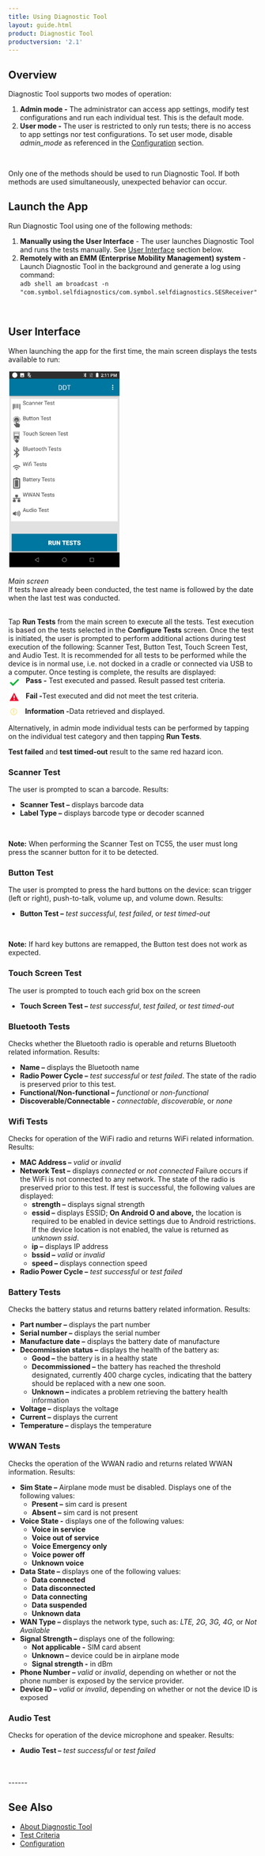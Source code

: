 ```yaml
---
title: Using Diagnostic Tool
layout: guide.html
product: Diagnostic Tool
productversion: '2.1'
---
```


## Overview
Diagnostic Tool supports two modes of operation:
1. **Admin mode -** The administrator can access app settings, modify test configurations and run each individual test. This is the default mode.
2. **User mode -** The user is restricted to only run tests; there is no access to app settings nor test configurations. To set user mode, disable <i>admin_mode</i> as referenced in the [Configuration](../configuration#configurationfile) section.
<br>
<p>Only one of the methods should be used to run Diagnostic Tool.  If both methods are used simultaneously, unexpected behavior can occur.</p>   

## Launch the App
Run Diagnostic Tool using one of the following methods: 
1. **Manually using the User Interface** - The user launches Diagnostic Tool and runs the tests manually. See [User Interface](#userinterface) section below. 
2. **Remotely with an EMM (Enterprise Mobility Management) system** - Launch Diagnostic Tool in the background and generate a log using command: <br>`adb shell am broadcast -n "com.symbol.selfdiagnostics/com.symbol.selfdiagnostics.SESReceiver"`
<br>

## User Interface
When launching the app for the first time, the main screen displays the tests available to run:

<img style="height:400px" src="mainscreen.png"/>

_Main screen_
<br/>
If tests have already been conducted, the test name is followed by the date when the last test was conducted.
<br />
<br />

Tap **Run Tests** from the main screen to execute all the tests. Test execution is based on the tests selected in the **Configure Tests** screen. Once the test is initiated, the user is prompted to perform additional actions during test execution of the following: Scanner Test, Button Test, Touch Screen Test, and Audio Test.  It is recommended for all tests to be performed while the device is in normal use, i.e. not docked in a cradle or connected via USB to a computer. Once testing is complete, the results are displayed:
<br />
&nbsp;&nbsp;&nbsp;<img align="left" style="height:25px" src="testpassed.png"/><b>Pass -</b> Test executed and passed. Result passed test criteria.  

&nbsp;&nbsp;&nbsp;<img align="left" style="height:25px" src="testfailed.png"/><b>Fail -</b>Test executed and did not meet the test criteria.  
 
&nbsp;&nbsp;&nbsp;<img align="left" style="height:20px" src="testinfo.png"/><b>Information -</b>Data retrieved and displayed.
<br /><br />
Alternatively, in admin mode individual tests can be performed by tapping on the individual test category and then tapping <b>Run Tests</b>.
<br>

**Test failed** and **test timed-out** result to the same red hazard icon.

### Scanner Test
The user is prompted to scan a barcode. Results:
* **Scanner Test –** displays barcode data
* **Label Type –** displays barcode type or decoder scanned
<br>
<p><b>Note:</b> When performing the Scanner Test on TC55, the user must long press the scanner button for it to be detected.</p>

### Button Test
The user is prompted to press the hard buttons on the device: scan trigger (left or right), push-to-talk, volume up, and volume down. Results:
* **Button Test –** _test successful_, _test failed_, or _test timed-out_
<br>
<p><b>Note:</b> If hard key buttons are remapped, the Button test does not work as expected.</p>

### Touch Screen Test
The user is prompted to touch each grid box on the screen
* **Touch Screen Test –** _test successful_, _test failed_, or _test timed-out_

### Bluetooth Tests
Checks whether the Bluetooth radio is operable and returns Bluetooth related information.  Results:
* **Name –** displays the Bluetooth name
* **Radio Power Cycle –** _test successful_ or _test failed_. The state of the radio is preserved prior to this test.
* **Functional/Non-functional –** _functional_ or _non-functional_
* **Discoverable/Connectable -** _connectable_, _discoverable_, or _none_

### Wifi Tests
Checks for operation of the WiFi radio and returns WiFi related information.  Results:
* **MAC Address –** _valid_ or _invalid_
* **Network Test –** displays _connected_ or _not connected_<!-- _ping failed_ or the time (in ms or sec) it takes to ping the specified address if successful.--> Failure occurs if the WiFi is not connected to any network. The state of the radio is preserved prior to this test. If test is successful, the following values are displayed:
     * **strength –** displays signal strength
     * **essid –** displays ESSID; **On Android O and above,** the location is required to be enabled in device settings due to Android restrictions. If the device location is not enabled, the value is returned as _unknown ssid_.
     * **ip –** displays IP address
     * **bssid –** _valid_ or _invalid_
     * **speed –** displays connection speed
* **Radio Power Cycle –** _test successful_ or _test failed_

### Battery Tests
Checks the battery status and returns battery related information.  Results:
* **Part number –** displays the part number
* **Serial number –** displays the serial number
* **Manufacture date –** displays the battery date of manufacture
* **Decommission status –** displays the health of the battery as:
     * **Good –** the battery is in a healthy state
     * **Decommissioned –** the battery has reached the threshold designated, currently 400 charge cycles, indicating that the battery should be replaced with a new one soon.
     * **Unknown –** indicates a problem retrieving the battery health information
* **Voltage –** displays the voltage
* **Current –** displays the current
* **Temperature –** displays the temperature

### WWAN Tests
Checks the operation of the WWAN radio and returns related WWAN information.  Results:
* **Sim State –** Airplane mode must be disabled.  Displays one of the following values:
     * **Present –** sim card is present
     * **Absent –** sim card is not present
* **Voice State -** displays one of the following values:
     * **Voice in service**
     * **Voice out of service**
     * **Voice Emergency only**
     * **Voice power off**
     * **Unknown voice**
* **Data State –** displays one of the following values:
     * **Data connected**
     * **Data disconnected**
     * **Data connecting**
     * **Data suspended**
     * **Unknown data**
* **WAN Type –** displays the network type, such as: _LTE, 2G, 3G, 4G,_ or _Not Available_
* **Signal Strength –** displays one of the following:
     * **Not applicable -** SIM card absent
     * **Unknown –** device could be in airplane mode
     * **Signal strength -** in dBm
* **Phone Number –** _valid_ or _invalid_, depending on whether or not the phone number is exposed by the service provider.
* **Device ID –** _valid_ or _invalid_, depending on whether or not the device ID is exposed

### Audio Test
Checks for operation of the device microphone and speaker.  Results:
* **Audio Test –** _test successful_ or _test failed_

<br>
<br>
<!-- -->
------

## See Also

* [About Diagnostic Tool](../about)
* [Test Criteria](../criteria)
* [Configuration](../configuration)

